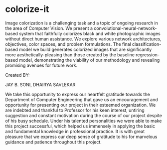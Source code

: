 # colorize-it

Image colorization is a challenging task and a topic of ongoing research in the area of Computer Vision. 
We present a convolutional-neural-network-based system that faithfully colorizes black and white photographic images without direct human assistance. 
We explore various network architectures, objectives, color spaces, and problem formulations. 
The final classification-based model we build generates colorized images that are significantly more aesthetically-pleasing than those created by the baseline regression-based model, demonstrating the viability of our methodology and revealing promising avenues for future work.

Created BY:

JAY B. SONI,
DHAIRYA SAVLEKAR



We take this opportunity to express our heartfelt gratitude towards the Department of Computer Engineering that gave us an encouragement and opportunity for presenting our project in their esteemed organization. 
We are indebted and thankful to Professor for his keen interest, untiring suggestion and constant motivation during the course of our project despite of his busy schedule. 
Under his talented personalities we were able to make this project successful, which helped us immensely in applying the basic and fundamental knowledge in professional practice. 
It is with great pleasure that we express our deep sense of gratitude to his for marvelous guidance and patience throughout this project.
